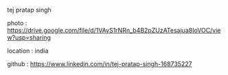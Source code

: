 tej pratap singh

photo : https://drive.google.com/file/d/1VAyS1rNRn_b4B2pZUzATesajua8IoVOC/view?usp=sharing

location : india

github : https://www.linkedin.com/in/tej-pratap-singh-168735227
